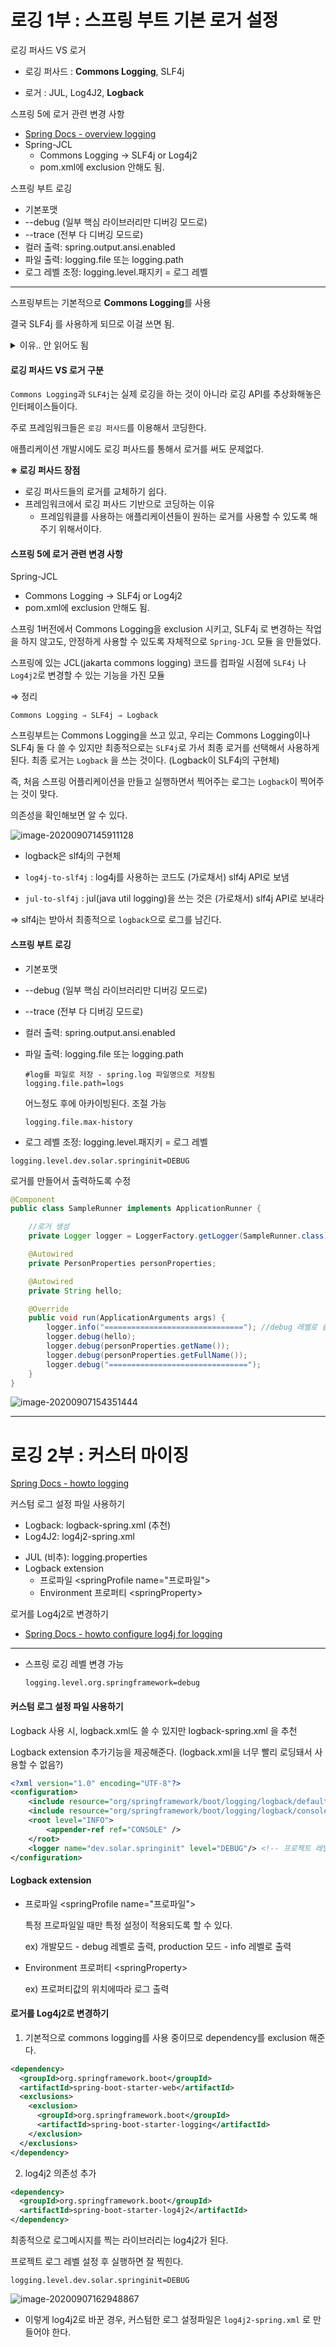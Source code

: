 # 로깅 1부 : 스프링 부트 기본 로거 설정

로깅 퍼사드 VS 로거

* 로깅 퍼사드 : **Commons Logging**, SLF4j

* 로거 : JUL, Log4J2, **Logback**

스프링 5에 로거 관련 변경 사항

* [Spring Docs - overview logging](https://docs.spring.io/spring/docs/5.0.0.RC3/spring-framework-reference/overview.html#overview-logging)
* Spring-JCL
  * Commons Logging -> SLF4j or Log4j2
  * pom.xml에 exclusion 안해도 됨.

스프링 부트 로깅

* 기본포맷
* --debug (일부 핵심 라이브러리만 디버깅 모드로)
* --trace (전부 다 디버깅 모드로)
* 컬러 출력: spring.output.ansi.enabled
* 파일 출력: logging.file 또는 logging.path
* 로그 레벨 조정: logging.level.패지키 = 로그 레벨

---

스프링부트는 기본적으로 **Commons Logging**를 사용

결국 SLF4j 를 사용하게 되므로 이걸 쓰면 됨.

<details>
<summary>
이유.. 안 읽어도 됨
</summary>
   Commons Logging 가 초기에 문제가 많았다가 점차 좋아짐. 스프링이 이걸 사용하는 이유는 스프링 프레임워크의 core 모듈이 만들어질 때, 개발자들이 이미 Commons Logging을 쓰고 있었기 때문이다.
  스프링 ver 1 에서는 Commons Logging에 대한 의존성을 exclusion 시키고, (pom.xml 서블릿 컨테이너 변경하는 법) SLF4j 로 변경. 런타임시 classpath 관련 이슈는 없으니 좋지만 관련 의존성들을 잘 처리해줘야한다. 어떤 로거를 쓸 지 결정이 된 후에 어플리케이션이 동작하기 때문에... 런타임시에 찾는 것이 아님
  따라서 pom.xml에 여러가지 의존성 설정이 필요하다. 내가 쓰려는 로거를 지정
  Commons Logging 은 런타임시에 classpath 로거를 찾는다.
</details>


#### 로깅 퍼사드 VS 로거 구분

`Commons Logging`과 `SLF4j`는 실제 로깅을 하는 것이 아니라 로깅 API를 추상화해놓은 인터페이스들이다.

주로 프레임워크들은 `로깅 퍼사드`를 이용해서 코딩한다.

애플리케이션 개발시에도 로깅 퍼사드를 통해서 로거를 써도 문제없다.

**※ 로깅 퍼사드 장점**

* 로깅 퍼사드들의 로거를 교체하기 쉽다.
* 프레임워크에서 로깅 퍼사드 기반으로 코딩하는 이유
  - 프레임워클를 사용하는 애플리케이션들이 원하는 로거를 사용할 수 있도록 해주기 위해서이다.



#### 스프링 5에 로거 관련 변경 사항

Spring-JCL

* Commons Logging -> SLF4j or Log4j2
* pom.xml에 exclusion 안해도 됨.

스프링 1버전에서 Commons Logging을 exclusion 시키고, SLF4j 로 변경하는 작업을 하지 않고도, 안정하게 사용할 수 있도록 자체적으로 `Spring-JCL` 모듈 을 만들었다.

스프링에 있는 JCL(jakarta commons logging) 코드를 컴파일 시점에 `SLF4j` 나 `Log4j2`로 변경할 수 있는 기능을 가진 모듈



⇒ 정리

```
Commons Logging ⇒ SLF4j ⇒ Logback
```

스프링부트는 Commons Logging을 쓰고 있고, 우리는 Commons Logging이나 SLF4j 둘 다 쓸 수 있지만 최종적으로는  `SLF4j`로 가서 최종 로거를 선택해서 사용하게 된다. 최종 로거는 `Logback` 을 쓰는 것이다. (Logback이 SLF4j의 구현체)

즉, 처음 스프링 어플리케이션을 만들고 실행하면서 찍어주는 로그는 `Logback`이 찍어주는 것이 맞다.



의존성을 확인해보면 알 수 있다.

![image-20200907145911128](images/image-20200907145911128.png)

* logback은 slf4j의 구현체

* `log4j-to-slf4j` : log4j를 사용하는 코드도 (가로채서) slf4j API로 보냄

* `jul-to-slf4j` : jul(java util logging)을 쓰는 것은 (가로채서) slf4j API로 보내라

⇒ slf4j는 받아서 최종적으로 `logback`으로 로그를 남긴다.



#### 스프링 부트 로깅

* 기본포맷

* --debug (일부 핵심 라이브러리만 디버깅 모드로)

* --trace (전부 다 디버깅 모드로)

* 컬러 출력: spring.output.ansi.enabled

* 파일 출력: logging.file 또는 logging.path

  ```properties
  #log를 파일로 저장 - spring.log 파일명으로 저장됨
  logging.file.path=logs
  ```

  어느정도 후에 아카이빙된다. 조절 가능

  `logging.file.max-history`

* 로그 레벨 조정: logging.level.패지키 = 로그 레벨



```properties
logging.level.dev.solar.springinit=DEBUG
```

로거를 만들어서 출력하도록 수정

```java
@Component
public class SampleRunner implements ApplicationRunner {

  	//로거 생성
    private Logger logger = LoggerFactory.getLogger(SampleRunner.class);

    @Autowired
    private PersonProperties personProperties;

    @Autowired
    private String hello;

    @Override
    public void run(ApplicationArguments args) {
        logger.info("==============================="); //debug 레벨로 출력
        logger.debug(hello);
        logger.debug(personProperties.getName());
        logger.debug(personProperties.getFullName());
        logger.debug("===============================");
    }
}
```

![image-20200907154351444](images/image-20200907154351444.png)



---

# 로깅 2부 : 커스터 마이징

[Spring Docs - howto logging](https://docs.spring.io/spring-boot/docs/current/reference/html/howto-logging.html)

커스텀 로그 설정 파일 사용하기

* Logback: logback-spring.xml (추천)
* Log4J2: log4j2-spring.xml

- JUL (비추): logging.properties
- Logback extension
  - 프로파일 \<springProfile name="프로파일">
  - Environment 프로퍼티 \<springProperty>

로거를 Log4j2로 변경하기

* [Spring Docs - howto configure log4j for logging](https://docs.spring.io/spring-boot/docs/current/reference/html/howto-logging.html#howto-configure-log4j-for-logging)

---

* 스프링 로깅 레벨 변경 가능

  ```properties
  logging.level.org.springframework=debug
  ```



#### 커스텀 로그 설정 파일 사용하기

Logback 사용 시, logback.xml도 쓸 수 있지만 logback-spring.xml 을 추천

Logback extension 추가기능을 제공해준다. (logback.xml을 너무 빨리 로딩돼서 사용할 수 없음?)

```xml
<?xml version="1.0" encoding="UTF-8"?>
<configuration>
    <include resource="org/springframework/boot/logging/logback/defaults.xml"/>
    <include resource="org/springframework/boot/logging/logback/console-appender.xml" />
    <root level="INFO">
        <appender-ref ref="CONSOLE" />
    </root>
    <logger name="dev.solar.springinit" level="DEBUG"/> <!-- 프로젝트 레벨 설정 -->
</configuration>
```



#### Logback extension

- 프로파일 \<springProfile name="프로파일">

  특정 프로파일일 때만 특정 설정이 적용되도록 할 수 있다.

  ex) 개발모드 - debug 레벨로 출력, production 모드 - info 레벨로 출력

- Environment 프로퍼티 \<springProperty>

  ex) 프로퍼티값의 위치에따라 로그 출력



#### 로거를 Log4j2로 변경하기

1. 기본적으로 commons logging를 사용 중이므로 dependency를 exclusion 해준다.

```xml
<dependency>
  <groupId>org.springframework.boot</groupId>
  <artifactId>spring-boot-starter-web</artifactId>
  <exclusions>
    <exclusion>
      <groupId>org.springframework.boot</groupId>
      <artifactId>spring-boot-starter-logging</artifactId>
    </exclusion>
  </exclusions>
</dependency>
```

2. log4j2 의존성 추가

```xml
<dependency>
  <groupId>org.springframework.boot</groupId>
  <artifactId>spring-boot-starter-log4j2</artifactId>
</dependency>
```

최종적으로 로그메시지를 찍는 라이브러리는 log4j2가 된다.



프로젝트 로그 레벨 설정 후 실행하면 잘 찍힌다.

```properties
logging.level.dev.solar.springinit=DEBUG
```

![image-20200907162948867](images/image-20200907162948867.png)



* 이렇게 log4j2로 바꾼 경우, 커스텀한 로그 설정파일은 `log4j2-spring.xml` 로 만들어야 한다.







